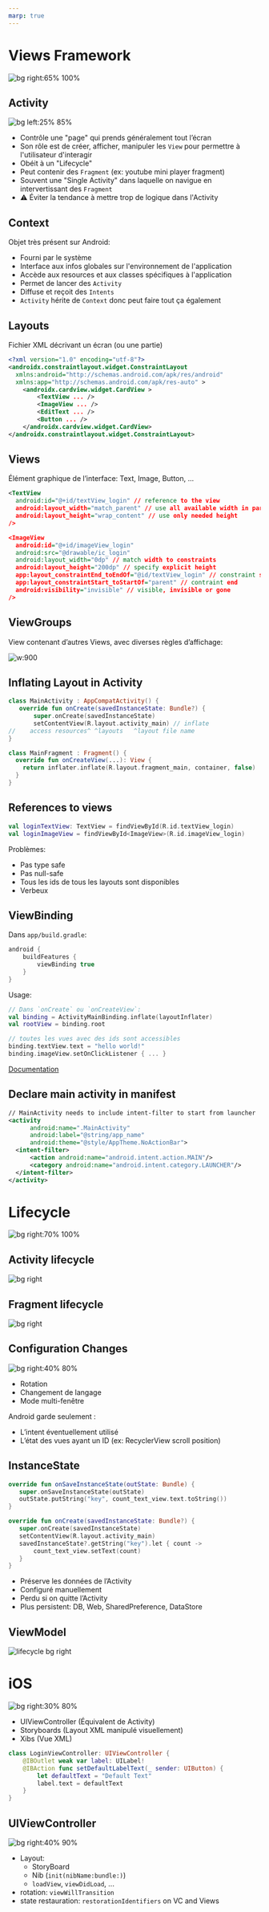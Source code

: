 ```yaml
---
marp: true
---
```


<!-- headingDivider: 2 -->

# Views Framework

![bg right:65% 100%](../assets/jetpack.svg)

## Activity

![bg left:25% 85%](../assets/bottomnav.png)

- Contrôle une "page" qui prends généralement tout l’écran
- Son rôle est de créer, afficher, manipuler les `View` pour permettre à l'utilisateur d'interagir
- Obéit à un "Lifecycle"
- Peut contenir des `Fragment` (ex: youtube mini player fragment)
- Souvent une "Single Activity" dans laquelle on navigue en intervertissant des `Fragment`
- ⚠️ Éviter la tendance à mettre trop de logique dans l'Activity

## Context

Objet très présent sur Android:

- Fourni par le système
- Interface aux infos globales sur l'environnement de l'application
- Accède aux resources et aux classes spécifiques à l'application
- Permet de lancer des `Activity`
- Diffuse et reçoit des `Intents`
- `Activity` hérite de `Context` donc peut faire tout ça également

## Layouts

Fichier XML décrivant un écran (ou une partie)

```xml
<?xml version="1.0" encoding="utf-8"?>
<androidx.constraintlayout.widget.ConstraintLayout
  xmlns:android="http://schemas.android.com/apk/res/android"
  xmlns:app="http://schemas.android.com/apk/res-auto" >
    <androidx.cardview.widget.CardView >
        <TextView ... />
        <ImageView ... />
        <EditText ... />
        <Button ... />
    </androidx.cardview.widget.CardView>
</androidx.constraintlayout.widget.ConstraintLayout>
```

## Views

Élément graphique de l’interface: Text, Image, Button, ...

```xml
<TextView
  android:id="@+id/textView_login" // reference to the view
  android:layout_width="match_parent" // use all available width in parent
  android:layout_height="wrap_content" // use only needed height
/>

<ImageView
  android:id="@+id/imageView_login"
  android:src="@drawable/ic_login"
  android:layout_width="0dp" // match width to constraints
  android:layout_height="200dp" // specify explicit height
  app:layout_constraintEnd_toEndOf="@id/textView_login" // constraint start
  app:layout_constraintStart_toStartOf="parent" // contraint end
  android:visibility="invisible" // visible, invisible or gone
/>
```

## ViewGroups

View contenant d’autres Views, avec diverses règles d’affichage:

![w:900](../assets/layouts.png)

## Inflating Layout in Activity

```kotlin
class MainActivity : AppCompatActivity() {
   override fun onCreate(savedInstanceState: Bundle?) {
       super.onCreate(savedInstanceState)
       setContentView(R.layout.activity_main) // inflate
//    access resources^ ^layouts   ^layout file name
}

class MainFragment : Fragment() {
  override fun onCreateView(...): View {
    return inflater.inflate(R.layout.fragment_main, container, false)
  }
}

```

## References to views

```kotlin
val loginTextView: TextView = findViewById(R.id.textView_login)
val loginImageView = findViewById<ImageView>(R.id.imageView_login)
```

Problèmes:

- Pas type safe
- Pas null-safe
- Tous les ids de tous les layouts sont disponibles
- Verbeux

## ViewBinding

Dans `app/build.gradle`:

```gradle
android {
    buildFeatures {
        viewBinding true
    }
}
```

Usage:

```kotlin
// Dans `onCreate` ou `onCreateView`:
val binding = ActivityMainBinding.inflate(layoutInflater)
val rootView = binding.root

// toutes les vues avec des ids sont accessibles
binding.textView.text = "hello world!"
binding.imageView.setOnClickListener { ... }
```

[Documentation](https://developer.android.com/topic/libraries/view-binding#fragments)

## Declare main activity in manifest

```xml
// MainActivity needs to include intent-filter to start from launcher
<activity
      android:name=".MainActivity"
      android:label="@string/app_name"
      android:theme="@style/AppTheme.NoActionBar">
  <intent-filter>
      <action android:name="android.intent.action.MAIN"/>
      <category android:name="android.intent.category.LAUNCHER"/>
  </intent-filter>
</activity>
```

# Lifecycle

![bg right:70% 100%](../assets/jetpack.svg)

## Activity lifecycle

![bg right](../assets/activity_lifecycle.png)

## Fragment lifecycle

![bg right](../assets/fragment_lifecycle.png)

## Configuration Changes

![bg right:40% 80%](../assets/rotation.png)

- Rotation
- Changement de langage
- Mode multi-fenêtre

Android garde seulement :

- L’intent éventuellement utilisé
- L’état des vues ayant un ID (ex: RecyclerView scroll position)

## InstanceState

```kotlin
override fun onSaveInstanceState(outState: Bundle) {
   super.onSaveInstanceState(outState)
   outState.putString("key", count_text_view.text.toString())
}

override fun onCreate(savedInstanceState: Bundle?) {
   super.onCreate(savedInstanceState)
   setContentView(R.layout.activity_main)
   savedInstanceState?.getString("key").let { count ->
       count_text_view.setText(count)
   }
}
```

- Préserve les données de l’Activity
- Configuré manuellement
- Perdu si on quitte l’Activity
- Plus persistent: DB, Web, SharedPreference, DataStore

## ViewModel

![lifecycle bg right](../assets/lifecycle.png)

# iOS

![bg right:30% 80%](../assets/xcode.png)

- UIViewController (Équivalent de Activity)
- Storyboards (Layout XML manipulé visuellement)
- Xibs (Vue XML)

```swift
class LoginViewController: UIViewController {
    @IBOutlet weak var label: UILabel!
    @IBAction func setDefaultLabelText(_ sender: UIButton) {
        let defaultText = "Default Text"
        label.text = defaultText
    }
}
```

## UIViewController

![bg right:40% 90%](../assets/ios_lifecycle.png)

- Layout:
  - StoryBoard
  - Nib (`init(nibName:bundle:)`)
  - `loadView`, `viewDidLoad`, ...
- rotation: `viewWillTransition`
- state restauration: `restorationIdentifiers` on VC and Views
